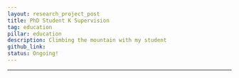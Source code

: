 ```yaml
---
layout: research_project_post
title: PhD Student K Supervision
tag: education
pillar: education
description: Climbing the mountain with my student
github_link:
status: Ongoing!
---
```


<hr />
